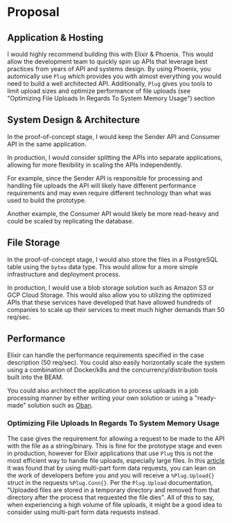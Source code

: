 # Proposal

## Application & Hosting

I would highly recommend building this with Elixir & Phoenix. This would allow
the development team to quickly spin up APIs that leverage best practices
from years of API and systems design. By using Phoenix, you automically use
`Plug` which provides you with almost everything you would need to build a well
architected API. Additionally, `Plug` gives you tools to limit upload sizes
and optimize performance of file uploads (see "Optimizing File Uploads In Regards To System Memory Usage") section

## System Design & Architecture

In the proof-of-concept stage, I would keep the Sender API and Consumer API
in the same application.

In production, I would consider splitting the APIs into separate applications,
allowing for more flexibility in scaling the APIs independently.

For example, since the Sender API is responsible for processing and handling
file uploads the API will likely have different performance requirements and
may even require different technology than what was used to build the prototype.

Another example, the Consumer API would likely be more read-heavy and could be
scaled by replicating the database.

## File Storage

In the proof-of-concept stage, I would also store the files in a PostgreSQL
table using the `bytea` data type. This would allow for a more simple infrastructure
and deployment process.

In production, I would use a blob storage solution such as Amazon S3 or GCP
Cloud Storage. This would also allow you to utilizing the optimized APIs
that these services have developed that have allowed hundreds of companies
to scale up their services to meet much higher demands than 50 req/sec.

## Performance

Elixir can handle the performance requirements specified in the case description
(50 req/sec). You could also easily horizontally scale the system using
a combination of Docker/k8s and the concurrency/distribution tools built into the BEAM.

You could also architect the application to process uploads in a job processing
manner by either writing your own solution or using a "ready-made" solution
such as [Oban](https://getoban.pro).

### Optimizing File Uploads In Regards To System Memory Usage

The case gives the requirement for allowing a request to be made to the API
with the file as a string/binary. This is fine for the prototype stage and
even in production, however for Elixir applications that use `Plug` this is
not the most efficient way to handle file uploads, especially large files.
In this [article](https://blog.tentamen.eu/how-to-upload-files-in-elixir-phoenix-json-api/)
it was found that by using multi-part form data requests, you can lean on the
work of developers before you and you will receive a `%Plug.Upload{}` struct
in the requests `%Plug.Conn{}`. Per the `Plug.Upload` documentation, "Uploaded
files are stored in a temporary directory and removed from that directory after
the process that requested the file dies". All of this to say, when experiencing
a high volume of file uploads, it might be a good idea to consider using
multi-part form data requests instead.
